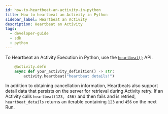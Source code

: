 ```yaml
---
id: how-to-heartbeat-an-activity-in-python
title: How to heartbeat an Activity in Python
sidebar_label: Heartbeat an Activity
description: Heartbeat an Activity
tags:
  - developer-guide
  - sdk
  - python
---
```


To Heartbeat an Activity Execution in Python, use the [`heartbeat()`](https://python.temporal.io/temporalio.activity.html#heartbeat) API.

```python
    @activity.defn
    async def your_activity_definition() -> str:
        activity.heartbeat("heartbeat details!")
```

In addition to obtaining cancellation information, Heartbeats also support detail data that persists on the server for retrieval during Activity retry.
If an Activity calls `heartbeat(123, 456)` and then fails and is retried, `heartbeat_details` returns an iterable containing `123` and `456` on the next Run.
